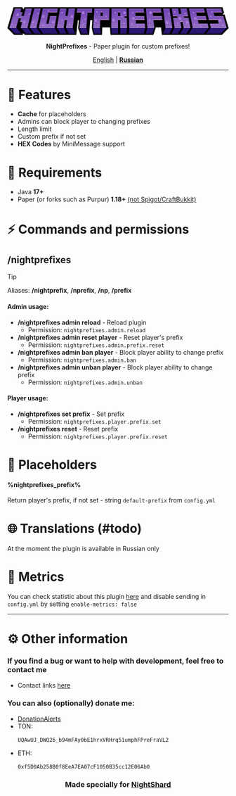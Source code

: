 <center>
<img src="docs/NightPrefixes-Title.png">
<p><b>NightPrefixes</b> - Paper plugin for custom prefixes!</p>

<u>English</u> | <b><a href="README_RU.md">Russian</a></b>
</center>

***

# 🚀 Features

- **Cache** for placeholders
- Admins can block player to changing prefixes
- Length limit
- Custom prefix if not set
- **HEX Codes** by MiniMessage support

# 💾 Requirements

- Java **17+**
- Paper (or forks such as Purpur) **1.18+** <u>(not Spigot/CraftBukkit)</u>

# ⚡ Commands and permissions

## /nightprefixes

> [!TIP]
> Aliases: **/nightprefix**, **/nprefix**, **/np**, **/prefix**

#### Admin usage:
- **/nightprefixes admin reload** - Reload plugin
    - Permission: `nightprefixes.admin.reload`
- **/nightprefixes admin reset player** - Reset player's prefix
    - Permission: `nightprefixes.admin.prefix.reset`
- **/nightprefixes admin ban player** - Block player ability to change prefix
    - Permission: `nightprefixes.admin.ban`
- **/nightprefixes admin unban player** - Block player ability to change prefix
    - Permission: `nightprefixes.admin.unban`

#### Player usage:
- **/nightprefixes set prefix** - Set prefix
    - Permission: `nightprefixes.player.prefix.set`
- **/nightprefixes reset** - Reset prefix
    - Permission: `nightprefixes.player.prefix.reset`

# 💫 Placeholders

#### %nightprefixes_prefix%
Return player's prefix, if not set - string `default-prefix` from `config.yml`

# 🌐 Translations (#todo)

At the moment the plugin is available in Russian only

# 📜 Metrics

You can check statistic about this plugin [here](https://bstats.org/plugin/bukkit/NightPrefixes/23404) and disable sending in `config.yml` by setting `enable-metrics: false`



***



# ⚙ Other information

### If you find a bug or want to help with development, feel free to contact me
- Contact links [here](https://drakoshaslv.ru/)

### You can also (optionally) donate me:
- [DonationAlerts](https://www.donationalerts.com/r/mrdrag0nxyt)
- TON:
  ```
  UQAwUJ_DWQ26_b94mFAy0bE1hrxVRHrq51umphFPreFraVL2
  ```
- ETH:
  ```
  0xf5D0Ab258B0f8EeA7EA07cF1050B35cc12E06Ab0
  ```



<center><h3>Made specially for <a href="https://nshard.ru">NightShard</a></h3></center>